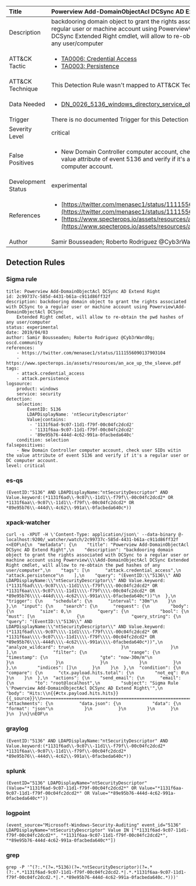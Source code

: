 | Title                | Powerview Add-DomainObjectAcl DCSync AD Extend Right                                                                                                                                                 |
|:---------------------|:------------------------------------------------------------------------------------------------------------------------------------------------------------|
| Description          | backdooring domain object to grant the rights associated with DCSync to a regular user or machine account using Powerview\Add-DomainObjectAcl DCSync Extended Right cmdlet, will allow to re-obtain the pwd hashes of any user/computer                                                                                                                                           |
| ATT&amp;CK Tactic    |  <ul><li>[TA0006: Credential Access](https://attack.mitre.org/tactics/TA0006)</li><li>[TA0003: Persistence](https://attack.mitre.org/tactics/TA0003)</li></ul>  |
| ATT&amp;CK Technique |  This Detection Rule wasn't mapped to ATT&amp;CK Technique yet  |
| Data Needed          | <ul><li>[DN_0026_5136_windows_directory_service_object_was_modified](../Data_Needed/DN_0026_5136_windows_directory_service_object_was_modified.md)</li></ul>  |
| Trigger              |  There is no documented Trigger for this Detection Rule yet  |
| Severity Level       | critical |
| False Positives      | <ul><li>New Domain Controller computer account, check user SIDs witin the value attribute of event 5136 and verify if it's a regular user or DC computer account.</li></ul>  |
| Development Status   | experimental |
| References           | <ul><li>[https://twitter.com/menasec1/status/1111556090137903104](https://twitter.com/menasec1/status/1111556090137903104)</li><li>[https://www.specterops.io/assets/resources/an_ace_up_the_sleeve.pdf](https://www.specterops.io/assets/resources/an_ace_up_the_sleeve.pdf)</li></ul>  |
| Author               | Samir Bousseaden; Roberto Rodriguez @Cyb3rWard0g; oscd.community |


## Detection Rules

### Sigma rule

```
title: Powerview Add-DomainObjectAcl DCSync AD Extend Right
id: 2c99737c-585d-4431-b61a-c911d86ff32f
description: backdooring domain object to grant the rights associated with DCSync to a regular user or machine account using Powerview\Add-DomainObjectAcl DCSync
    Extended Right cmdlet, will allow to re-obtain the pwd hashes of any user/computer
status: experimental
date: 2019/04/03
author: Samir Bousseaden; Roberto Rodriguez @Cyb3rWard0g; oscd.community
references:
    - https://twitter.com/menasec1/status/1111556090137903104
    - https://www.specterops.io/assets/resources/an_ace_up_the_sleeve.pdf
tags:
    - attack.credential_access
    - attack.persistence
logsource:
    product: windows
    service: security
detection:
    selection:
        EventID: 5136
        LDAPDisplayName: 'ntSecurityDescriptor'
        Value|contains: 
         - '1131f6ad-9c07-11d1-f79f-00c04fc2dcd2'
         - '1131f6aa-9c07-11d1-f79f-00c04fc2dcd2'
         - '89e95b76-444d-4c62-991a-0facbeda640c'
    condition: selection
falsepositives:
    - New Domain Controller computer account, check user SIDs witin the value attribute of event 5136 and verify if it's a regular user or DC computer account.
level: critical

```





### es-qs
    
```
(EventID:"5136" AND LDAPDisplayName:"ntSecurityDescriptor" AND Value.keyword:(*1131f6ad\\-9c07\\-11d1\\-f79f\\-00c04fc2dcd2* OR *1131f6aa\\-9c07\\-11d1\\-f79f\\-00c04fc2dcd2* OR *89e95b76\\-444d\\-4c62\\-991a\\-0facbeda640c*))
```


### xpack-watcher
    
```
curl -s -XPUT -H \'Content-Type: application/json\' --data-binary @- localhost:9200/_watcher/watch/2c99737c-585d-4431-b61a-c911d86ff32f <<EOF\n{\n  "metadata": {\n    "title": "Powerview Add-DomainObjectAcl DCSync AD Extend Right",\n    "description": "backdooring domain object to grant the rights associated with DCSync to a regular user or machine account using Powerview\\\\Add-DomainObjectAcl DCSync Extended Right cmdlet, will allow to re-obtain the pwd hashes of any user/computer",\n    "tags": [\n      "attack.credential_access",\n      "attack.persistence"\n    ],\n    "query": "(EventID:\\"5136\\" AND LDAPDisplayName:\\"ntSecurityDescriptor\\" AND Value.keyword:(*1131f6ad\\\\-9c07\\\\-11d1\\\\-f79f\\\\-00c04fc2dcd2* OR *1131f6aa\\\\-9c07\\\\-11d1\\\\-f79f\\\\-00c04fc2dcd2* OR *89e95b76\\\\-444d\\\\-4c62\\\\-991a\\\\-0facbeda640c*))"\n  },\n  "trigger": {\n    "schedule": {\n      "interval": "30m"\n    }\n  },\n  "input": {\n    "search": {\n      "request": {\n        "body": {\n          "size": 0,\n          "query": {\n            "bool": {\n              "must": [\n                {\n                  "query_string": {\n                    "query": "(EventID:\\"5136\\" AND LDAPDisplayName:\\"ntSecurityDescriptor\\" AND Value.keyword:(*1131f6ad\\\\-9c07\\\\-11d1\\\\-f79f\\\\-00c04fc2dcd2* OR *1131f6aa\\\\-9c07\\\\-11d1\\\\-f79f\\\\-00c04fc2dcd2* OR *89e95b76\\\\-444d\\\\-4c62\\\\-991a\\\\-0facbeda640c*))",\n                    "analyze_wildcard": true\n                  }\n                }\n              ],\n              "filter": {\n                "range": {\n                  "timestamp": {\n                    "gte": "now-30m/m"\n                  }\n                }\n              }\n            }\n          }\n        },\n        "indices": []\n      }\n    }\n  },\n  "condition": {\n    "compare": {\n      "ctx.payload.hits.total": {\n        "not_eq": 0\n      }\n    }\n  },\n  "actions": {\n    "send_email": {\n      "email": {\n        "to": "root@localhost",\n        "subject": "Sigma Rule \'Powerview Add-DomainObjectAcl DCSync AD Extend Right\'",\n        "body": "Hits:\\n{{#ctx.payload.hits.hits}}{{_source}}\\n================================================================================\\n{{/ctx.payload.hits.hits}}",\n        "attachments": {\n          "data.json": {\n            "data": {\n              "format": "json"\n            }\n          }\n        }\n      }\n    }\n  }\n}\nEOF\n
```


### graylog
    
```
(EventID:"5136" AND LDAPDisplayName:"ntSecurityDescriptor" AND Value.keyword:(*1131f6ad\\-9c07\\-11d1\\-f79f\\-00c04fc2dcd2* *1131f6aa\\-9c07\\-11d1\\-f79f\\-00c04fc2dcd2* *89e95b76\\-444d\\-4c62\\-991a\\-0facbeda640c*))
```


### splunk
    
```
(EventID="5136" LDAPDisplayName="ntSecurityDescriptor" (Value="*1131f6ad-9c07-11d1-f79f-00c04fc2dcd2*" OR Value="*1131f6aa-9c07-11d1-f79f-00c04fc2dcd2*" OR Value="*89e95b76-444d-4c62-991a-0facbeda640c*"))
```


### logpoint
    
```
(event_source="Microsoft-Windows-Security-Auditing" event_id="5136" LDAPDisplayName="ntSecurityDescriptor" Value IN ["*1131f6ad-9c07-11d1-f79f-00c04fc2dcd2*", "*1131f6aa-9c07-11d1-f79f-00c04fc2dcd2*", "*89e95b76-444d-4c62-991a-0facbeda640c*"])
```


### grep
    
```
grep -P '^(?:.*(?=.*5136)(?=.*ntSecurityDescriptor)(?=.*(?:.*.*1131f6ad-9c07-11d1-f79f-00c04fc2dcd2.*|.*.*1131f6aa-9c07-11d1-f79f-00c04fc2dcd2.*|.*.*89e95b76-444d-4c62-991a-0facbeda640c.*)))'
```



